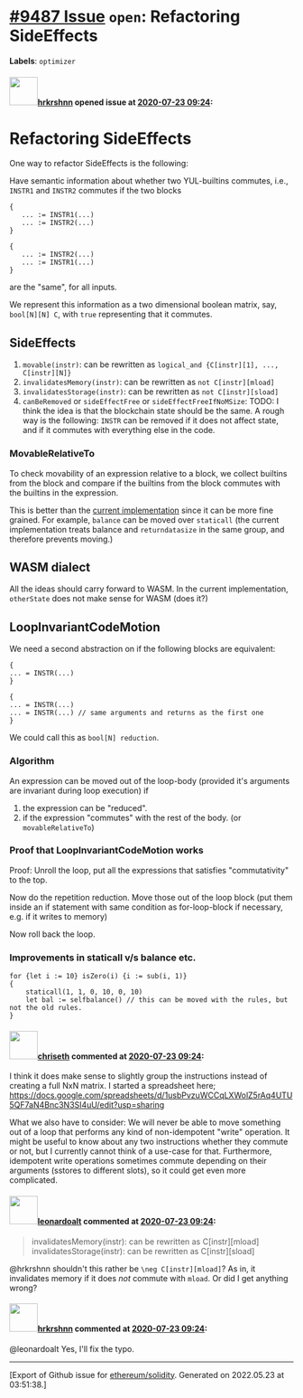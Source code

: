 # [\#9487 Issue](https://github.com/ethereum/solidity/issues/9487) `open`: Refactoring SideEffects
**Labels**: `optimizer`


#### <img src="https://avatars.githubusercontent.com/u/13174375?u=52d702cb6bec53b561afa293cf9cd53ef7a63924&v=4" width="50">[hrkrshnn](https://github.com/hrkrshnn) opened issue at [2020-07-23 09:24](https://github.com/ethereum/solidity/issues/9487):

# Refactoring SideEffects

One way to refactor SideEffects is the following:

Have semantic information about whether two YUL-builtins commutes, i.e., `INSTR1` and
`INSTR2` commutes if the two blocks

    {
       ... := INSTR1(...)
       ... := INSTR2(...)
    }

    {
       ... := INSTR2(...)
       ... := INSTR1(...)
    }

are the "same", for all inputs.

We represent this information as a two dimensional boolean matrix, say, `bool[N][N] C`,
with `true` representing that it commutes.


<a id="org1279c8a"></a>

## SideEffects

1.  `movable(instr)`: can be rewritten as `logical_and {C[instr][1], ..., C[instr][N]}`
2.  `invalidatesMemory(instr)`: can be rewritten as `not C[instr][mload]`
3.  `invalidatesStorage(instr)`: can be rewritten as `not C[instr][sload]`
4.  `canBeRemoved` or `sideEffectFree` or `sideEffectFreeIfNoMSize`: TODO: I think the idea
    is that the blockchain state should be the same. A rough way is the following: `INSTR`
    can be removed if it does not affect state, and if it commutes with everything else in
    the code.


<a id="org8f4e53f"></a>

### MovableRelativeTo

To check movability of an expression relative to a block, we collect builtins from the
block and compare if the builtins from the block commutes with the builtins in the
expression.

This is better than the [current implementation](https://github.com/ethereum/solidity/pull/9283) since it can be more fine grained. For
example, `balance` can be moved over `staticall` (the current implementation treats
balance and `returndatasize` in the same group, and therefore prevents moving.)


<a id="orgcd0aefe"></a>

## WASM dialect

All the ideas should carry forward to WASM. In the current implementation, `otherState`
does not make sense for WASM (does it?)


<a id="org7eb9133"></a>

## LoopInvariantCodeMotion

We need a second abstraction on if the following blocks are equivalent:

    {
    ... = INSTR(...)
    }

    {
    ... = INSTR(...)
    ... = INSTR(...) // same arguments and returns as the first one
    }

We could call this as `bool[N] reduction`.


<a id="orgfa6984f"></a>

### Algorithm

An expression can be moved out of the loop-body (provided it's arguments are invariant
during loop execution) if

1.  the expression can be "reduced".
2.  if the expression "commutes" with the rest of the body. (or `movableRelativeTo`)


<a id="org3c1870d"></a>

### Proof that LoopInvariantCodeMotion works

Proof: Unroll the loop, put all the expressions that satisfies "commutativity" to the top.

Now do the repetition reduction. Move those out of the loop block (put them inside an if
statement with same condition as for-loop-block if necessary, e.g. if it writes to memory)

Now roll back the loop.


<a id="orge5951dd"></a>

### Improvements in staticall v/s balance etc.

    for {let i := 10} isZero(i) {i := sub(i, 1)}
    {
    	staticall(1, 1, 0, 10, 0, 10)
    	let bal := selfbalance() // this can be moved with the rules, but not the old rules.
    }



#### <img src="https://avatars.githubusercontent.com/u/9073706?v=4" width="50">[chriseth](https://github.com/chriseth) commented at [2020-07-23 09:24](https://github.com/ethereum/solidity/issues/9487#issuecomment-662922731):

I think it does make sense to slightly group the instructions instead of creating a full NxN matrix. I started a spreadsheet here; 
https://docs.google.com/spreadsheets/d/1usbPvzuWCCqLXWolZ5rAq4UTU5QF7aN4Bnc3N3SI4uU/edit?usp=sharing

What we also have to consider: We will never be able to move something out of a loop that performs any kind of non-idempotent "write" operation. It might be useful to know about any two instructions whether they commute or not, but I currently cannot think of a use-case for that. Furthermore, idempotent write operations sometimes commute depending on their arguments (sstores to different slots), so it could get even more complicated.

#### <img src="https://avatars.githubusercontent.com/u/504195?u=ce2facd14af9fd474ebff49f0d44891f56f7500f&v=4" width="50">[leonardoalt](https://github.com/leonardoalt) commented at [2020-07-23 09:24](https://github.com/ethereum/solidity/issues/9487#issuecomment-663128598):

> invalidatesMemory(instr): can be rewritten as C[instr][mload]
> invalidatesStorage(instr): can be rewritten as C[instr][sload]

@hrkrshnn shouldn't this rather be `\neg C[instr][mload]`?
As in, it invalidates memory if it does *not* commute with `mload`.
Or did I get anything wrong?

#### <img src="https://avatars.githubusercontent.com/u/13174375?u=52d702cb6bec53b561afa293cf9cd53ef7a63924&v=4" width="50">[hrkrshnn](https://github.com/hrkrshnn) commented at [2020-07-23 09:24](https://github.com/ethereum/solidity/issues/9487#issuecomment-663129583):

@leonardoalt Yes, I'll fix the typo.


-------------------------------------------------------------------------------



[Export of Github issue for [ethereum/solidity](https://github.com/ethereum/solidity). Generated on 2022.05.23 at 03:51:38.]
